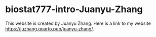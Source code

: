 # biostat777-intro-Juanyu-Zhang
This website is created by Juanyu Zhang. Here is a link to my website 
https://juzhang.quarto.pub/juanyu-zhang/.
